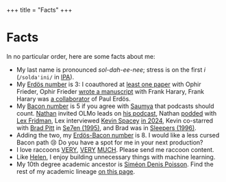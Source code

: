 +++
title = "Facts"
+++

# Facts

In no particular order, here are some facts about me:

- My last name is pronounced *sol-dah-ee-nee*; stress is on the first *i* (`/solda'ini/` in [IPA](https://en.wikipedia.org/wiki/Help:IPA/Italian)).
- My [Erdös number](https://en.wikipedia.org/wiki/Erdős_number) is 3: I coauthored at [least one paper](https://doi.org/10.1007/978-3-319-16354-3_59) with Ophir Frieder, Ophir Frieder [wrote a manuscript](https://doi.org/10.1080/00207160211287) with Frank Harary, Frank Harary was [a collaborator](https://doi.org/10.1112/S0025579300005222) of Paul Erdös.
- My [Bacon number](https://en.wikipedia.org/wiki/Six_Degrees_of_Kevin_Bacon) is 5 if you agree with [Saumya](https://x.com/saumyamalik44) that podcasts should count. [Nathan](https://www.natolambert.com) invited OLMo leads on [his podcast](https://www.youtube.com/watch?v=dS7QI99uJVc), Nathan [podded](https://www.youtube.com/watch?v=_1f-o0nqpEI) with [Lex Fridman](https://www.imdb.com/name/nm10253502), Lex interviewed [Kevin Spacey](https://en.wikipedia.org/wiki/Kevin_Spacey) [in 2024](https://www.youtube.com/watch?v=XJTMQtE-MIo), Kevin co-starred with [Brad Pitt](https://en.wikipedia.org/wiki/Brad_Pitt) in [Se7en (1995)](https://en.wikipedia.org/wiki/Seven_(1995_film)), and Brad was in [Sleepers (1996)](https://en.wikipedia.org/wiki/Sleepers_(film)).
- Adding the two, my [Erdös-Bacon number](https://en.wikipedia.org/wiki/Erd%C5%91s%E2%80%93Bacon_number) is 8. I would like a less cursed Bacon path 😢 Do you have a spot for me in your next production?
- I love raccoons [VERY](https://twitter.com/soldni/status/1514126786052861959), [VERY](https://twitter.com/soldni/status/1552342467915046913) [MUCH](https://twitter.com/soldni/status/1419372837886902275). Please send me raccoon content.
- Like [Helen](https://www.mathemakitten.dev/#work), I enjoy building unnecessary things with machine learning.
- My 10th degree academic ancestor is [Siméon Denis Poisson](https://en.wikipedia.org/wiki/Sim%C3%A9on_Denis_Poisson). Find the rest of my academic lineage [on this page](/lineage).
